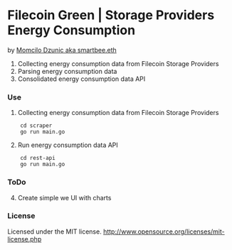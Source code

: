 # Filecoin Green | Storage Providers Energy Consumption
by [Momcilo Dzunic aka smartbee.eth](https://twitter.com/mdzunic)

1. Collecting energy consumption data from Filecoin Storage Providers
2. Parsing energy consumption data
3. Consolidated energy consumption data API

### Use

1. Collecting energy consumption data from Filecoin Storage Providers
```
    cd scraper
    go run main.go
```
2. Run energy consumption data API
```
    cd rest-api
    go run main.go
```
### ToDo

4. Create simple we UI with charts

### License
Licensed under the MIT license.
http://www.opensource.org/licenses/mit-license.php
